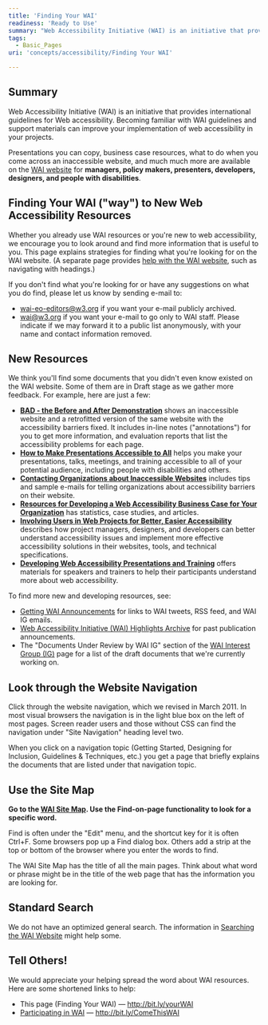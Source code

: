 ```yaml
---
title: 'Finding Your WAI'
readiness: 'Ready to Use'
summary: "Web Accessibility Initiative (WAI) is an initiative that provides international guidelines for Web accessibility. Becoming familiar with WAI guidelines and support materials can improve your implementation of web accessibility in your projects. \n"
tags:
  - Basic_Pages
uri: 'concepts/accessibility/Finding Your WAI'

---
```

## Summary

Web Accessibility Initiative (WAI) is an initiative that provides international guidelines for Web accessibility. Becoming familiar with WAI guidelines and support materials can improve your implementation of web accessibility in your projects.

Presentations you can copy, business case resources, what to do when you come across an inaccessible website, and much much more are available on the [WAI website](http://www.w3.org/WAI/) for **managers, policy makers, presenters, developers, designers, and people with disabilities**.

## Finding Your WAI ("way") to New Web Accessibility Resources

Whether you already use WAI resources or you're new to web accessibility, we encourage you to look around and find more information that is useful to you. This page explains strategies for finding what you're looking for on the WAI website. (A separate page provides [help with the WAI website](http://www.w3.org/WAI/sitehelp.html), such as navigating with headings.)

 If you don't find what you're looking for or have any suggestions on what you do find, please let us know by sending e-mail to:

-   <wai-eo-editors@w3.org> if you want your e-mail publicly archived.
-   <wai@w3.org> if you want your e-mail to go only to WAI staff. Please indicate if we may forward it to a public list anonymously, with your name and contact information removed.

## New Resources

We think you'll find some documents that you didn't even know existed on the WAI website. Some of them are in Draft stage as we gather more feedback. For example, here are just a few:

-   **[BAD - the Before and After Demonstration](http://www.w3.org/WAI/demos/bad/)** shows an inaccessible website and a retrofitted version of the same website with the accessibility barriers fixed. It includes in-line notes ("annotations") for you to get more information, and evaluation reports that list the accessibility problems for each page.
-   **[How to Make Presentations Accessible to All](http://www.w3.org/WAI/training/accessible)** helps you make your presentations, talks, meetings, and training accessible to all of your potential audience, including people with disabilities and others.
-   **[Contacting Organizations about Inaccessible Websites](http://www.w3.org/WAI/users/inaccessible)** includes tips and sample e-mails for telling organizations about accessibility barriers on their website.
-   **[Resources for Developing a Web Accessibility Business Case for Your Organization](http://www.w3.org/WAI/bcase/resources.html)** has statistics, case studies, and articles.
-   **[Involving Users in Web Projects for Better, Easier Accessibility](http://www.w3.org/WAI/users/involving.html)** describes how project managers, designers, and developers can better understand accessibility issues and implement more effective accessibility solutions in their websites, tools, and technical specifications.
-   **[Developing Web Accessibility Presentations and Training](http://www.w3.org/WAI/training/Overview.html)** offers materials for speakers and trainers to help their participants understand more about web accessibility.

To find more new and developing resources, see:

-   [Getting WAI Announcements](http://www.w3.org/WAI/about/announcements) for links to WAI tweets, RSS feed, and WAI IG emails.
-   [Web Accessibility Initiative (WAI) Highlights Archive](http://www.w3.org/WAI/highlights/archive) for past publication announcements.
-   The "Documents Under Review by WAI IG" section of the [WAI Interest Group (IG)](http://www.w3.org/WAI/IG/) page for a list of the draft documents that we're currently working on.

## Look through the Website Navigation

Click through the website navigation, which we revised in March 2011. In most visual browsers the navigation is in the light blue box on the left of most pages. Screen reader users and those without CSS can find the navigation under "Site Navigation" heading level two.

 When you click on a navigation topic (Getting Started, Designing for Inclusion, Guidelines & Techniques, etc.) you get a page that briefly explains the documents that are listed under that navigation topic.

## Use the Site Map

**Go to the [WAI Site Map](http://www.w3.org/WAI/sitemap). Use the Find-on-page functionality to look for a specific word.**

 Find is often under the "Edit" menu, and the shortcut key for it is often Ctrl+F. Some browsers pop up a Find dialog box. Others add a strip at the top or bottom of the browser where you enter the words to find.

 The WAI Site Map has the title of all the main pages. Think about what word or phrase might be in the title of the web page that has the information you are looking for.

## Standard Search

We do not have an optimized general search. The information in [Searching the WAI Website](http://www.w3.org/WAI/search.php) might help some.

## Tell Others!

We would appreciate your helping spread the word about WAI resources. Here are some shortened links to help:

-   This page (Finding Your WAI) — <http://bit.ly/yourWAI>
-   [Participating in WAI](http://www.w3.org/WAI/participation) — <http://bit.ly/ComeThisWAI>

